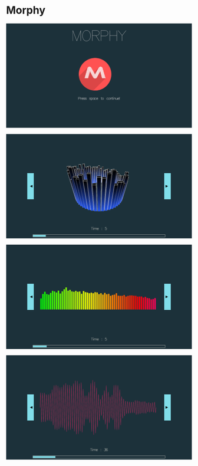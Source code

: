# Morphy

![Home Page](/screenshots/home.png)

![Home Page](/screenshots/pat2.png)

![Home Page](/screenshots/pat1.png)

![Home Page](/screenshots/pat3.png)

